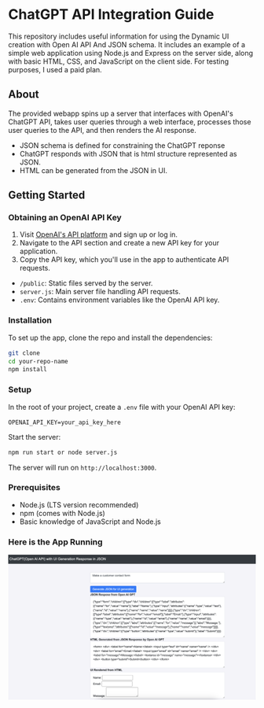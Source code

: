 # ChatGPT API Integration Guide

This repository includes useful information for using the Dynamic UI creation with Open AI API And JSON schema. It includes an example of a simple web application using Node.js and Express on the server side, along with basic HTML, CSS, and JavaScript on the client side. For testing purposes, I used a paid plan.



## About

The provided webapp spins up a server that interfaces with OpenAI's ChatGPT API, takes user queries through a web interface, processes those user queries to the API, and then renders the AI response.

- JSON schema is defined for constraining the ChatGPT reponse 
- ChatGPT responds with JSON that is html structure represented as JSON. 
- HTML can be generated from the JSON in UI.

## Getting Started



### Obtaining an OpenAI API Key

1. Visit [OpenAI's API platform](https://platform.openai.com/signup) and sign up or log in.
2. Navigate to the API section and create a new API key for your application.
3. Copy the API key, which you'll use in the app to authenticate API requests.


- `/public`: Static files served by the server.
- `server.js`: Main server file handling API requests.
- `.env`: Contains environment variables like the OpenAI API key.


### Installation

To set up the app, clone the repo and install the dependencies:

```bash
git clone 
cd your-repo-name
npm install
```

### Setup

In the root of your project, create a `.env` file with your OpenAI API key:

```env
OPENAI_API_KEY=your_api_key_here
```

Start the server:

```bash
npm run start or node server.js
```

The server will run on `http://localhost:3000`.


### Prerequisites

- Node.js (LTS version recommended)
- npm (comes with Node.js)
- Basic knowledge of JavaScript and Node.js

### Here is the App Running 

![image info](./Dynamic-UI-Creation-OpenAI-API-JSON-Schema.png)